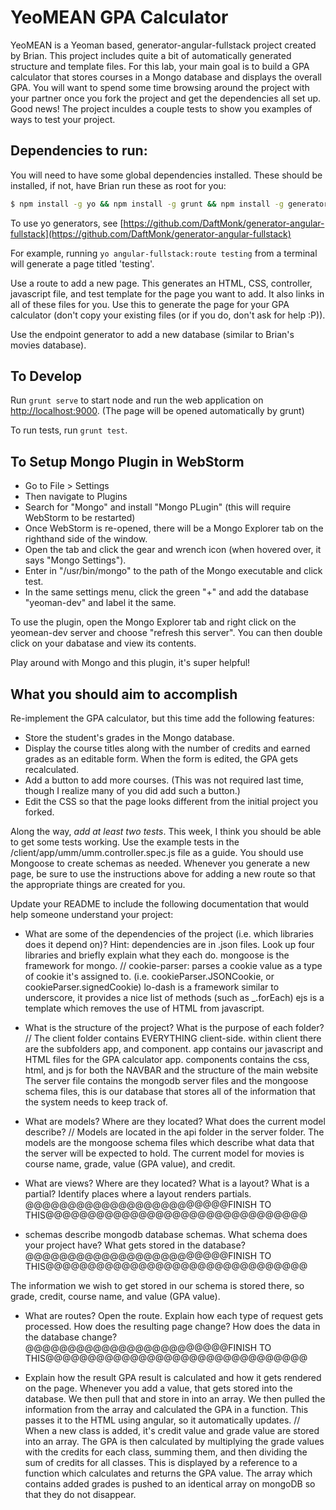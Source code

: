 YeoMEAN GPA Calculator
======================

YeoMEAN is a Yeoman based, generator-angular-fullstack project created by Brian. This project includes quite a bit of automatically generated structure and template files. For this lab, your main goal is to build a GPA calculator that stores courses in a Mongo database and displays the overall GPA. You will want to spend some time browsing around the project with your partner once you fork the project and get the dependencies all set up. Good news! The project inculdes a couple tests to show you examples of ways to test your project.

## Dependencies to run:

You will need to have some global dependencies installed. These should be installed, if not, have Brian run these as root for you:

```sh
$ npm install -g yo && npm install -g grunt && npm install -g generator-angular-fullstack
```

To use yo generators, see [https://github.com/DaftMonk/generator-angular-fullstack](https://github.com/DaftMonk/generator-angular-fullstack)

For example, running ```yo angular-fullstack:route testing``` from a terminal will generate a page titled 'testing'.

Use a route to add a new page. This generates an HTML, CSS, controller, javascript file, and test template for the page you want to add. It also links in all of these files for you. Use this to generate the page for your GPA calculator (don't copy your existing files (or if you do, don't ask for help :P)).

Use the endpoint generator to add a new database (similar to Brian's movies database).

## To Develop

Run ```grunt serve``` to start node and run the web application on [http://localhost:9000](http://localhost:9000). (The page will be opened automatically by grunt)

To run tests, run ```grunt test```.

## To Setup Mongo Plugin in WebStorm

* Go to File > Settings
* Then navigate to Plugins
* Search for "Mongo" and install "Mongo PLugin" (this will require WebStorm to be restarted)
* Once WebStorm is re-opened, there will be a Mongo Explorer tab on the righthand side of the window.
* Open the tab and click the gear and wrench icon (when hovered over, it says "Mongo Settings").
* Enter in "/usr/bin/mongo" to the path of the Mongo executable and click test.
* In the same settings menu, click the green "+" and add the database "yeoman-dev" and label it the same.

To use the plugin, open the Mongo Explorer tab and right click on the yeomean-dev server and choose "refresh this server". You can then double click on your dabatase and view its contents.

Play around with Mongo and this plugin, it's super helpful!

## What you should aim to accomplish

Re-implement the GPA calculator, but this time add the following features:
* Store the student's grades in the Mongo database.
* Display the course titles along with the number of credits and earned grades as an editable form. When the form is edited, the GPA gets recalculated.
* Add a button to add more courses. (This was not required last time, though I realize many of you did add such a button.)
* Edit the CSS so that the page looks different from the initial project you forked.

Along the way, *add at least two tests*. This week, I think you should be able to get some tests working. Use the example tests in the /client/app/umm/umm.controller.spec.js file as a guide. You should use Mongoose to create schemas as needed. Whenever you generate a new page, be sure to use the instructions above for adding a new route so that the appropriate things are created for you.

Update your README to include the following documentation that would help someone understand your project:
* What are some of the dependencies of the project (i.e. which libraries does it depend on)? Hint: dependencies are in .json files. Look up four libraries and briefly explain what they each do.
mongoose is the framework for mongo.
//
cookie-parser: parses a cookie value as a type of cookie it's assigned to. (i.e. cookieParser.JSONCookie, or cookieParser.signedCookie)
lo-dash is a framework similar to underscore, it provides a nice list of methods (such as _.forEach)
ejs is a template which removes the use of HTML from javascript.

* What is the structure of the project? What is the purpose of each folder?
//
The client folder contains EVERYTHING client-side.
within client there are the subfolders app, and component.
app contains our javascript and HTML files for the GPA calculator app.
components contains the css, html, and js for both the NAVBAR and the structure of the main website
The server file contains the mongodb server files and the mongoose schema files, this is our database that stores all of the information that the system needs to keep track of.

* What are models? Where are they located? What does the current model describe?
//
Models are located in the api folder in the server folder.  The models are the mongoose schema files which describe what data that the server will be expected to hold.
The current model for movies is course name, grade, value (GPA value), and credit.

* What are views? Where are they located? What is a layout? What is a partial? Identify places where a layout renders partials.
@@@@@@@@@@@@@@@@@@@@@@@@FINISH TO THIS@@@@@@@@@@@@@@@@@@@@@@@@@@@@@@@


* schemas describe mongodb database schemas. What schema does your project have? What gets stored in the database?
@@@@@@@@@@@@@@@@@@@@@@@@FINISH TO THIS@@@@@@@@@@@@@@@@@@@@@@@@@@@@@@@

The information we wish to get stored in our schema is stored there, so grade, credit, course name, and value (GPA value).

* What are routes? Open the route. Explain how each type of request gets processed. How does the resulting page change? How does the data in the database change?
@@@@@@@@@@@@@@@@@@@@@@@@FINISH TO THIS@@@@@@@@@@@@@@@@@@@@@@@@@@@@@@@

* Explain how the result GPA result is calculated and how it gets rendered on the page.
Whenever you add a value, that gets stored into the database.  We then pull that and store in into an array.  We then pulled the information from the array and calculated the GPA in a function.  This passes it to the HTML using angular, so it automatically updates.
//
When a new class is added, it's credit value and grade value are stored into an array.  The GPA is then calculated by multiplying the grade values with the credits 
for each class, summing them, and then dividing the sum of credits for all classes.  This is displayed by a reference to a function which calculates and returns the GPA value.
The array which contains added grades is pushed to an identical array on mongoDB so that they do not disappear.

